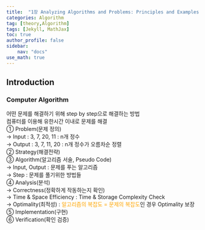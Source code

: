```yaml
---
title:  "1장 Analyzing Algorithms and Problems: Principles and Examples"
categories: Algorithm
tag: [theory,Algorithm]
tags: [Jekyll, MathJax]
toc: true
author_profile: false
sidebar:
    nav: "docs"
use_math: true
---
```


## Introduction

### Computer Algorithm

어떤 문제를 해결하기 위해 step by step으로 해결하는 방법   
컴퓨터를 이용해 유한시간 이내로 문제를 해결   
① Problem(문제 정의)   
&rarr; Input : 3, 7, 20, 11 : n개 정수   
&rarr; Output : 3, 7, 11, 20 : n개 정수가 오름차순 정렬   
② Strategy(해결전략)   
③ Algorithm(알고리즘 서술, Pseudo Code)   
&rarr; Input, Output : 문제를 푸는 알고리즘   
&rarr; Step : 문제를 풀기위한 방법들   
④ Analysis(분석)   
&rarr; Correctness(정확하게 작동하는지 확인)   
&rarr; Time & Space Efficiency : Time & Storage Complexity Check   
&rarr; Optimality(최적성) : <span style='color:orange'>알고리즘의 복잡도 = 문제의 복잡도</span>인 경우 Optimality 보장   
⑤ Implementation(구현)   
⑥ Verification(확인 검증)   
